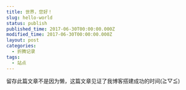 ```yaml
---
title: 世界，您好！
slug: hello-world
status: publish
published_time: 2017-06-30T00:00:00.000Z
modified_time: 2017-06-30T00:00:00.000Z
layout: post
categories:
  - 折腾记录
tags:
  - 站点
---
```


留存此篇文章不是因为懒，这篇文章见证了我博客搭建成功的时间(≧▽≦)
